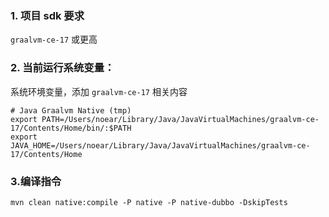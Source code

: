 
### 1. 项目 sdk 要求

`graalvm-ce-17`  或更高

### 2. 当前运行系统变量：

系统环境变量，添加 `graalvm-ce-17` 相关内容

```shell
# Java Graalvm Native (tmp)
export PATH=/Users/noear/Library/Java/JavaVirtualMachines/graalvm-ce-17/Contents/Home/bin/:$PATH
export JAVA_HOME=/Users/noear/Library/Java/JavaVirtualMachines/graalvm-ce-17/Contents/Home
```
### 3.编译指令

```shell
mvn clean native:compile -P native -P native-dubbo -DskipTests
```